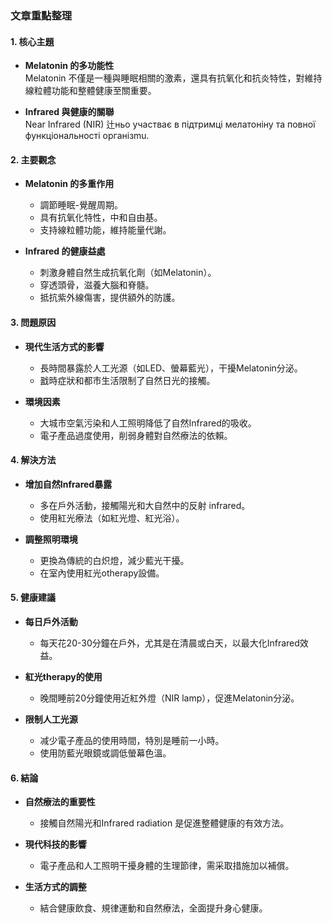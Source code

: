 ### 文章重點整理

#### 1. 核心主題
- **Melatonin 的多功能性**  
  Melatonin 不僅是一種與睡眠相關的激素，還具有抗氧化和抗炎特性，對維持線粒體功能和整體健康至關重要。

- **Infrared 與健康的關聯**  
  Near Infrared (NIR) 辻ньо участває в підтримці мелатоніну та повної функціональності організmu.

#### 2. 主要觀念
- **Melatonin 的多重作用**  
  - 調節睡眠-覺醒周期。  
  - 具有抗氧化特性，中和自由基。  
  - 支持線粒體功能，維持能量代謝。

- **Infrared 的健康益處**  
  - 刺激身體自然生成抗氧化劑（如Melatonin）。  
  - 穿透頭骨，滋養大腦和脊髓。  
  - 抵抗紫外線傷害，提供額外的防護。  

#### 3. 問題原因
- **現代生活方式的影響**  
  - 長時間暴露於人工光源（如LED、螢幕藍光），干擾Melatonin分泌。  
  - 戤時症狀和都市生活限制了自然日光的接觸。

- **環境因素**  
  - 大城市空氣污染和人工照明降低了自然Infrared的吸收。  
  - 電子產品過度使用，削弱身體對自然療法的依賴。

#### 4. 解決方法
- **增加自然Infrared暴露**  
  - 多在戶外活動，接觸陽光和大自然中的反射 infrared。  
  - 使用紅光療法（如紅光燈、紅光浴）。  

- **調整照明環境**  
  - 更換為傳統的白炽燈，減少藍光干擾。  
  - 在室內使用紅光otherapy設備。

#### 5. 健康建議
- **每日戶外活動**  
  - 每天花20-30分鐘在戶外，尤其是在清晨或白天，以最大化Infrared效益。

- **紅光therapy的使用**  
  - 晚間睡前20分鐘使用近紅外燈（NIR lamp），促進Melatonin分泌。  

- **限制人工光源**  
  - 减少電子產品的使用時間，特別是睡前一小時。  
  - 使用防藍光眼鏡或調低螢幕色溫。

#### 6. 結論
- **自然療法的重要性**  
  - 接觸自然陽光和Infrared radiation 是促進整體健康的有效方法。  

- **現代科技的影響**  
  - 電子產品和人工照明干擾身體的生理節律，需采取措施加以補償。

- **生活方式的調整**  
  - 結合健康飲食、規律運動和自然療法，全面提升身心健康。
